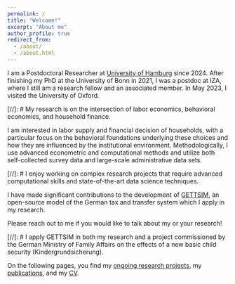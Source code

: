 ```yaml
---
permalink: /
title: "Welcome!"
excerpt: "About me"
author_profile: true
redirect_from:
  - /about/
  - /about.html
---
```


<!-- [University of Hamburg](https://www.iza.org/person/28688/christian-zimpelmann) -->
I am a Postdoctoral Researcher at [University of Hamburg](https://www.wiso.uni-hamburg.de/en/fachbereich-vwl/professuren/kesternich/team/zimpelmann-christian.html) since 2024. After finishing my PhD at the University of Bonn in 2021, I was a postdoc at IZA, where I still am a research fellow and an associated member. In May 2023, I visited the University of Oxford. 

<!-- I am on the 2023/2024 academic job market. Find my Job Market Paper [here](jmp). -->

<!-- <p>&nbsp;</p> -->

[//]: # My research is on the intersection of labor economics, behavioral economics, and household finance.

I am interested in labor supply and financial decision of households, with a particular focus on the behavioral foundations underlying these choices and how they are influenced by the institutional environment. Methodologically, I use advanced econometric and computational methods and utilize both self-collected survey data and large-scale administrative data sets.

[//]: # I enjoy working on complex research projects that require advanced computational skills and state-of-the-art data science techniques.

I have made significant contributions to the development of [GETTSIM](https://github.com/iza-institute-of-labor-economics/gettsim), an open-source model of the German tax and transfer system which I apply in my research.

Please reach out to me if you would like to talk about my or your research!

[//]: # I apply GETTSIM in both my research and a project commissioned by the German Ministry of Family Affairs on the effects of a new basic child security (Kindergrundsicherung).

On the following pages, you find my [ongoing research projects](ongoing-research), my [publications](publications), and my [CV](cv).


